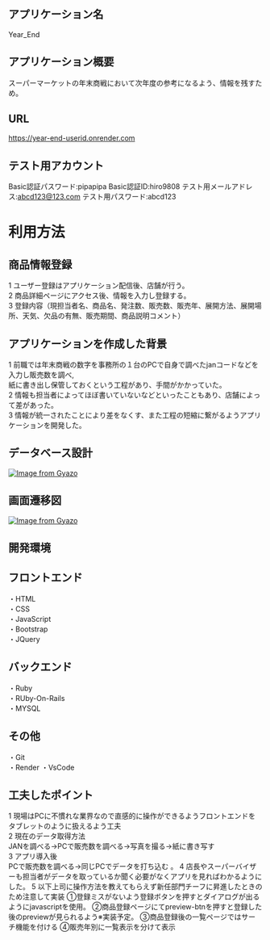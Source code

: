 ##  アプリケーション名
Year_End

## アプリケーション概要
スーパーマーケットの年末商戦において次年度の参考になるよう、情報を残すため。


## URL
https://year-end-userid.onrender.com

## テスト用アカウント
Basic認証パスワード:pipapipa
Basic認証ID:hiro9808
テスト用メールアドレス:abcd123@123.com
テスト用パスワード:abcd123
# 利用方法

## 商品情報登録
1 ユーザー登録はアプリケーション配信後、店舗が行う。  
2 商品詳細ページにアクセス後、情報を入力し登録する。  
3 登録内容（現担当者名、商品名、発注数、販売数、販売年、展開方法、展開場所、天気、欠品の有無、販売期間、商品説明コメント）
## アプリケーションを作成した背景
1 前職では年末商戦の数字を事務所の１台のPCで自身で調べたjanコードなどを入力し販売数を調べ,  
  紙に書き出し保管しておくという工程があり、手間がかかっていた。  
2 情報も担当者によってほぼ書いていないなどといったこともあり、店舗によって差があった。  
3 情報が統一されたことにより差をなくす、また工程の短縮に繋がるようアプリケーションを開発した。

## データベース設計
  [![Image from Gyazo](https://i.gyazo.com/31dc26aaf56f5d36a43d8331b46a5345.png)](https://gyazo.com/31dc26aaf56f5d36a43d8331b46a5345)
## 画面遷移図
  [![Image from Gyazo](https://i.gyazo.com/be16547fa3eaefeb6752a33686a202b2.png)](https://gyazo.com/be16547fa3eaefeb6752a33686a202b2)

## 開発環境
フロントエンド
-----------
・HTML  
・CSS  
・JavaScript  
・Bootstrap  
・JQuery  

バックエンド
---------
・Ruby  
・RUby-On-Rails  
・MYSQL 

その他
------
・Git  
・Render
・VsCode

## 工夫したポイント
1 現場はPCに不慣れな業界なので直感的に操作ができるようフロントエンドをタブレットのように扱えるよう工夫  
2 現在のデータ取得方法  
  JANを調べる→PCで販売数を調べる→写真を撮る→紙に書き写す  
3 アプリ導入後  
  PCで販売数を調べる→同じPCでデータを打ち込む 。
4 店長やスーパーバイザーも担当者がデータを取っているか聞く必要がなくアプリを見ればわかるようにした。
5 以下上司に操作方法を教えてもらえず新任部門チーフに昇進したときのため注意して実装
①登録ミスがないよう登録ボタンを押すとダイアログが出るようにjavascriptを使用。
②商品登録ページにてpreview-btnを押すと登録した後のpreviewが見られるよう※実装予定。
③商品登録後の一覧ページではサーチ機能を付ける
④販売年別に一覧表示を分けて表示
